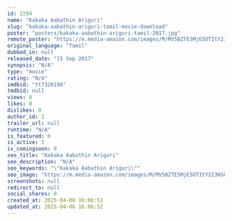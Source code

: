 ```yaml
---
id: 2294
name: "Kakaka Aabathin Ariguri"
slug: "kakaka-aabathin-ariguri-tamil-movie-download"
poster: "posters/kakaka-aabathin-ariguri-tamil-2017.jpg"
remote_poster: "https://m.media-amazon.com/images/M/MV5BZTE5MjE5OTItY2I3NS00ZWQ2LTg2NDUtN2UxZjAxOGIxY2Q0XkEyXkFqcGdeQXVyNDQ5NDQ0Nzk@._V1_SX300.jpg"
original_language: "Tamil"
dubbed_in: null
released_date: "15 Sep 2017"
synopsis: "N/A"
type: "movie"
rating: "N/A"
imdbid: "tt7320198"
tmdbid: null
views: 0
likes: 0
dislikes: 0
author_id: 1
trailer_url: null
runtime: "N/A"
is_featured: 0
is_active: 1
is_comingsoon: 0
seo_title: "Kakaka Aabathin Ariguri"
seo_description: "N/A"
seo_keywords: "\"Kakaka Aabathin Ariguri\""
seo_image: "https://m.media-amazon.com/images/M/MV5BZTE5MjE5OTItY2I3NS00ZWQ2LTg2NDUtN2UxZjAxOGIxY2Q0XkEyXkFqcGdeQXVyNDQ5NDQ0Nzk@._V1_SX300.jpg"
screenshots: null
redirect_to: null
social_shares: 0
created_at: 2025-04-08 16:06:52
updated_at: 2025-04-08 16:06:52
---
```


